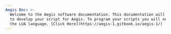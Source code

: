 ```yaml
---
Aegis Doc: >-
  Welcome to the Aegis software documentation. This documentation will help you
  to develop your script for Aegis. To program your scripts you will need to use
  the LUA language. [Click Here](https://aegis-1.gitbook.io/aegis-1/)
---
```


